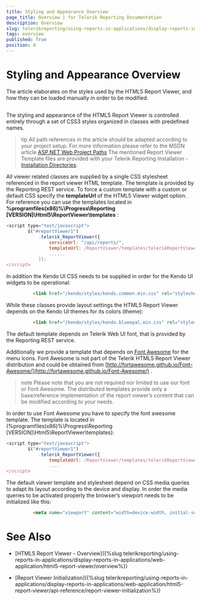 ```yaml
---
title: Styling and Appearance Overview
page_title: Overview | for Telerik Reporting Documentation
description: Overview
slug: telerikreporting/using-reports-in-applications/display-reports-in-applications/web-application/html5-report-viewer/customizing/styling-and-appearance/overview
tags: overview
published: True
position: 0
---
```


# Styling and Appearance Overview



The article elaborates on the styles used by the HTML5 Report Viewer, and how they can be loaded manually in order to be modified.

## 

The styling and appearance of the HTML5 Report Viewer is controlled entirely through a set of CSS3 styles organized in classes with predefined names.          

>tip All path references in the article should be adapted according             to your project setup. For more information please refer to the MSDN article              [ASP.NET Web Project Paths](http://msdn.microsoft.com/en-us/library/ms178116.aspx) The mentioned Report Viewer Template files are provided with your Telerik Reporting Installation -             [Installation Directories](6E821131-83F3-45A4-BB6E-1530223D1E38#directories-and-asemblies).           


All viewer related classes are supplied by a single CSS stylesheet referenced in the report viewer HTML template.           The template is provided by the Reporting REST service. To force a custom template with  a custom or default CSS specify           the __templateUrl__  of the HTML5 Viewer widget option. For reference you can use the templates           located in __%programfiles(x86)%\Progress\Reporting [VERSION]\Html5\ReportViewer\templates__ :         

	
````js
<script type="text/javascript">
        $("#reportViewer1")
            .telerik_ReportViewer({
                serviceUrl: "/api/reports/",
                templateUrl: /ReportViewer/templates/telerikReportViewerTemplate-x.x.x.x.html
                ......
            });
</script>
````



In addition the Kendo UI CSS needs to be supplied in order for the Kendo UI widgets to be operational:         

	
````html
          <link href="/kendo/styles/kendo.common.min.css" rel="stylesheet" />
````



While these classes provide layout settings the HTML5 Report Viewer depends on the Kendo UI themes for its colors (theme):         

	
````html
          <link href="/kendo/styles/kendo.blueopal.min.css" rel="stylesheet" />
````



The default template depends on Telerik Web UI font, that is provided by the Reporting REST service.         

Additionally we provide a template that depends on  [Font Awesome](http://fortawesome.github.io/Font-Awesome/)  for the menu icons.           Font Awesome is not part of the Telerik HTML5 Report Viewer distribution and could be obtained from            [http://fortawesome.github.io/Font-Awesome/](http://fortawesome.github.io/Font-Awesome/) .         

>note Please note that you are not required nor limited to use our font or Font Awesome.             The distributed templates provide only a base/reference implementation of the report viewer’s content             that can be modified according to your needs.           


In order to use Font Awesome you have to specify the font awesome template. The template is located in           (%programfiles(x86)%\Progress\Reporting [VERSION]\Html5\ReportViewer\templates):         

	
````js
<script type="text/javascript">
        $("#reportViewer1")
            .telerik_ReportViewer({
                templateUrl: /ReportViewer/templates/telerikReportViewerTemplate-FA-x.x.x.x.html
                ....
</script>
````



The default viewer template and stylesheet depend on CSS media queries to adapt its layout according to the device and display.           In order the media queries to be activated properly the browser’s viewport needs to be initialized like this:         

	
````html
          <meta name="viewport" content="width=device-width, initial-scale=1, maximum-scale=1" />
````



# See Also


 * [HTML5 Report Viewer - Overview]({%slug telerikreporting/using-reports-in-applications/display-reports-in-applications/web-application/html5-report-viewer/overview%})

 * [Report Viewer Initialization]({%slug telerikreporting/using-reports-in-applications/display-reports-in-applications/web-application/html5-report-viewer/api-reference/report-viewer-initialization%})
